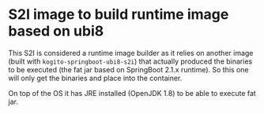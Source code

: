 # S2I image to build runtime image based on ubi8

This S2I is considered a runtime image builder as it relies on another image
(built with `kogito-springboot-ubi8-s2i`) that actually produced the binaries to be executed
(the fat jar based on SpringBoot 2.1.x runtime). So this one will only get the binaries
and place into the container.

On top of the OS it has JRE installed (OpenJDK 1.8) to be able to execute fat jar.
